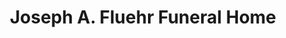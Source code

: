---
title: "Joseph A. Fluehr Funeral Home"
url: /new-britain/joseph-a-fluehr-funeral-home/
shop: funeral directors
---